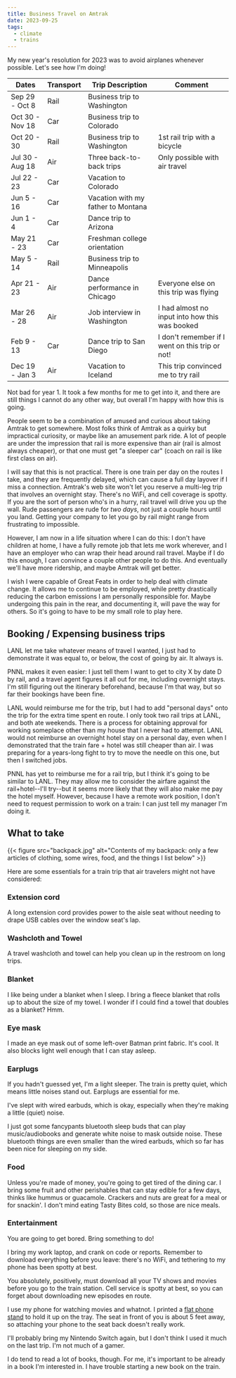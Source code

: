 ```yaml
---
title: Business Travel on Amtrak
date: 2023-09-25
tags:
  - climate
  - trains
---
```


My new year's resolution for 2023 was to avoid airplanes whenever possible. Let's see how I'm doing!

| Dates | Transport | Trip Description | Comment |
| --- | --- | --- | --- | 
| Sep 29 - Oct 8 | Rail | Business trip to Washington | |
| Oct 30 - Nov 18 | Car | Business trip to Colorado | |
| Oct 20 - 30 | Rail | Business trip to Washington | 1st rail trip with a bicycle |
| Jul 30 - Aug 18 | Air| Three back-to-back trips | Only possible with air travel |
| Jul 22 - 23 | Car | Vacation to Colorado | |
| Jun 5 - 16 | Car | Vacation with my father to Montana | |
| Jun 1 - 4 | Car | Dance trip to Arizona | |
| May 21 - 23 | Car | Freshman college orientation | |
| May 5 - 14 | Rail | Business trip to Minneapolis | |
| Apr 21 - 23 | Air | Dance performance in Chicago | Everyone else on this trip was flying |
| Mar 26 - 28 | Air | Job interview in Washington | I had almost no input into how this was booked |
| Feb 9 - 13 | Car | Dance trip to San Diego | I don't remember if I went on this trip or not! |
| Dec 19 - Jan 3 | Air | Vacation to Iceland | This trip convinced me to try rail |

Not bad for year 1. It took a few months for me to get into it, and there are still things I cannot do
any other way, but overall I'm happy with how this is going.

People seem to be a combination of amused and curious about taking Amtrak to get somewhere.
Most folks think of Amtrak as a quirky but impractical curiosity, or maybe like an amusement park ride.
A lot of people are under the impression that rail is more expensive than air (rail is almost always cheaper),
or that one must get "a sleeper car" (coach on rail is like first class on air).

I will say that this is not practical. There is one train per day on the routes I take, and they are frequently
delayed, which can cause a full day layover if I miss a connection. Amtrak's web site won't let you reserve a
multi-leg trip that involves an overnight stay. There's no WiFi, and cell coverage is spotty. If you are the sort
of person who's in a hurry, rail travel will drive you up the wall. Rude passengers are rude for *two days*,
not just a couple hours until you land. Getting your company to let you go by rail might range from frustrating to
impossible.

However, I am now in a life situation where I can do this: I don't have children at home, I have a fully
remote job that lets me work wherever, and I have an employer who can wrap their head around rail travel.
Maybe if I do this enough, I can convince a couple other people to do this.
And eventually we'll have more ridership, and maybe Amtrak will get better.

I wish I were capable of Great Feats in order to help deal with climate change.
It allows me to continue to be employed, while pretty drastically reducing the carbon emissions I am
personally responsible for.
Maybe undergoing this pain in the rear,
and documenting it, will pave the way for others.
So it's going to have to be my small role to play here.


Booking / Expensing business trips
-------------

LANL let me take whatever means of travel I wanted, I just had to demonstrate it was equal to, or below, the cost
of going by air. It always is.

PNNL makes it even easier: I just tell them I want to get to city X by date D by rail, and a travel agent figures
it all out for me, including overnight stays. I'm still figuring out the itinerary beforehand, because I'm that way,
but so far their bookings have been fine.

LANL would reimburse me for the trip, but I had to add "personal days" onto the trip for the extra time spent
en route. I only took two rail trips at LANL, and both ate weekends. There is a process for obtaining approval
for working someplace other than my house that I never had to attempt. LANL would not reimburse an overnight
hotel stay on a personal day, even when I demonstrated that the train fare + hotel was still cheaper than air.
I was preparing for a years-long fight to try to move the needle on this one, but then I switched jobs.

PNNL has yet to reimburse me for a rail trip, but I think it's going to be similar to LANL. They may allow me to
consider the airfare against the rail+hotel--I'll try--but it seems more likely that they will also make me pay
the hotel myself. However, because I have a remote work position, I don't need to request permission to work
on a train: I can just tell my manager I'm doing it.


What to take
------------

{{< figure src="backpack.jpg" alt="Contents of my backpack: only a few articles of clothing, some wires, food, and the things I list below" >}}

Here are some essentials for a train trip that air travelers might not have considered:

### Extension cord
A long extension cord provides power to the aisle seat without needing to drape USB cables over the window
seat's lap.

### Washcloth and Towel
A travel washcloth and towel can help you clean up in the restroom on long trips.

### Blanket
I like being under a blanket when I sleep.
I bring a fleece blanket that rolls up to about the size of my towel.
I wonder if I could find a towel that doubles as a blanket? Hmm.

### Eye mask
I made an eye mask out of some left-over Batman print fabric. It's cool.
It also blocks light well enough that I can stay asleep.

### Earplugs
If you hadn't guessed yet, I'm a light sleeper.
The train is pretty quiet, which means little noises stand out.
Earplugs are essential for me.

I've slept with wired earbuds, which is okay, especially when they're making a little (quiet) noise.

I just got some fancypants bluetooth sleep buds that can 
play music/audiobooks and generate white noise to mask outside noise.
These bluetooth things are even smaller than the wired earbuds,
which so far has been nice for sleeping on my side.

### Food
Unless you're made of money,
you're going to get tired of the dining car.
I bring some fruit and other perishables that can stay edible for a few days,
thinks like hummus or guacamole.
Crackers and nuts are great for a meal or for snackin'.
I don't mind eating Tasty Bites cold, so those are nice meals.

### Entertainment

You are going to get bored. Bring something to do!

I bring my work laptop, and crank on code or reports.
Remember to download everything before you leave:
there's no WiFi,
and tethering to my phone has been spotty at best.

You absolutely, positively, must download all your TV shows and movies before you go to the train station.
Cell service is spotty at best, so you can forget about downloading
new episodes en route.

I use my phone for watching movies and whatnot. I printed a 
[flat phone stand](https://www.printables.com/model/175598-phone-stand) to hold it up on the tray.
The seat in front of you is about 5 feet away, so attaching your phone to the seat back doesn't really work.

I'll probably bring my Nintendo Switch again, but I don't think I used it much on the last trip.
I'm not much of a gamer.

I do tend to read a lot of books, though.
For me, it's important to be already in a book I'm interested in.
I have trouble starting a new book on the train.

